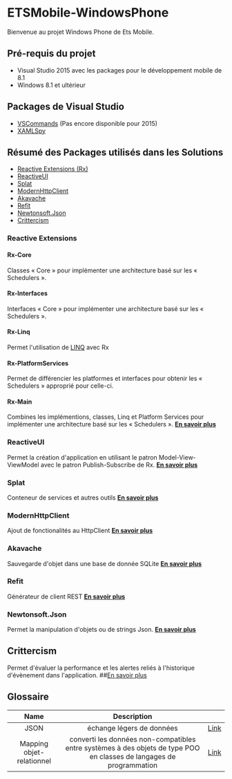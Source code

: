 # ETSMobile-WindowsPhone
Bienvenue au projet Windows Phone de Ets Mobile.

## Pré-requis du projet
* Visual Studio 2015 avec les packages pour le développement mobile de 8.1
* Windows 8.1 et ultérieur

## Packages de Visual Studio
* [VSCommands](http://vscommands.squaredinfinity.com/) (Pas encore disponible pour 2015)
* [XAMLSpy](http://xamlspy.com/)

## Résumé des Packages utilisés dans les Solutions
* [Reactive Extensions (Rx)](https://msdn.microsoft.com/en-ca/data/gg577609.aspx)
* [ReactiveUI](http://reactiveui.net/)
* [Splat](https://github.com/paulcbetts/splat)
* [ModernHttpClient](https://github.com/paulcbetts/ModernHttpClient)
* [Akavache](https://github.com/akavache/Akavache)
* [Refit](https://github.com/paulcbetts/refit)
* [Newtonsoft.Json](https://www.nuget.org/packages/Newtonsoft.Json)
* [Crittercism](http://www.crittercism.com/)

### Reactive Extensions
#### Rx-Core
Classes « Core » pour implémenter une architecture basé sur les « Schedulers ».
#### Rx-Interfaces
Interfaces « Core » pour implémenter une architecture basé sur les « Schedulers ».
#### Rx-Linq
Permet l'utilisation de [LINQ](https://msdn.microsoft.com/en-CA/library/bb397926.aspx) avec Rx
#### Rx-PlatformServices
Permet de différencier les platformes et interfaces pour obtenir les « Schedulers » approprié pour celle-ci.
#### Rx-Main
Combines les implémentions, classes, Linq et Platform Services pour implémenter une architecture basé sur les « Schedulers ».
**[En savoir plus](https://msdn.microsoft.com/en-ca/data/gg577609.aspx)**

### ReactiveUI
Permet la création d'application en utilisant le patron Model-View-ViewModel avec le patron Publish-Subscribe de Rx.
**[En savoir plus](https://github.com/reactiveui/ReactiveUI)**

### Splat
Conteneur de services et autres outils
**[En savoir plus](https://github.com/paulcbetts/splat)**

### ModernHttpClient
Ajout de fonctionalités au HttpClient
**[En savoir plus](https://github.com/paulcbetts/ModernHttpClient)**

### Akavache
Sauvegarde d'objet dans une base de donnée SQLite
**[En savoir plus](https://github.com/akavache/Akavache)**

### Refit
Générateur de client REST
**[En savoir plus](https://github.com/paulcbetts/refit)**

### Newtonsoft.Json
Permet la manipulation d'objets ou de strings Json.
**[En savoir plus](http://www.newtonsoft.com/json)**

## Crittercism
Permet d'évaluer la performance et les alertes reliés à l'historique d'évènement dans l'application.
##[En savoir plus](http://www.crittercism.com/)

## Glossaire
| Name          | Description   | |
| :-------------: |:-------------:| :-----:|
| JSON | échange légers de données |   [Link](http://json.org/) |
| Mapping objet-relationnel | converti les données non-compatibles entre systèmes à des objets de type POO en classes de langages de programmation |   [Link](http://en.wikipedia.org/wiki/Object-relational_mapping)
